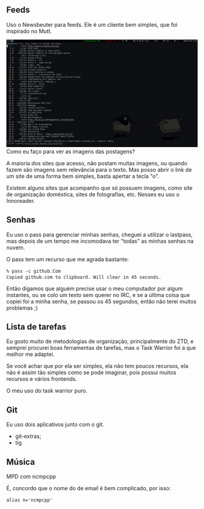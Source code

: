 
Feeds
-----

Uso o Newsbeuter para feeds. Ele é um cliente bem simples, que foi
inspirado no Mutt.

![newsbeuter](/assets/images/screenshot_newsbeuter.png)
 Como eu faço para ver as imagens das postagens?

A maioria dos sites que acesso, não postam muitas imagens, ou quando
fazem são imagens sem relevância para o texto. Mas posso abrir o link de
um site de uma forma bem simples, basta apertar a tecla "o".

Existem alguns sites que acompanho que só possuem imagens, como site de
organização doméstica, sites de fotografias, etc. Nesses eu uso o
Innoreader.

Senhas
------

Eu uso o pass para gerenciar minhas senhas, cheguei a utilizar o
lastpass, mas depois de um tempo me incomodava ter "todas" as minhas
senhas na nuvem.

O pass tem um recurso que me agrada bastante:

    % pass -c github.Com
    Copied github.com to clipboard. Will clear in 45 seconds.

Então digamos que alguém precise usar o meu computador por algum
instantes, ou se colo um texto sem querer no IRC, e se a última coisa
que copiei foi a minha senha, se passou os 45 segundos, então não terei
muitos problemas ;)

Lista de tarefas
----------------

Eu gosto muito de metodologias de organização, principalmente do ZTD, e
semprei procurei boas ferramentas de tarefas, mas o Task Warrior foi a
que melhor me adaptei.

Se você achar que por ela ser simples, ela não tem poucos recursos, ela
não é assim tão simples como se pode imaginar, pois possui muitos
recursos e vários frontends.

O meu uso do task warrior puro.

Git
---

Eu uso dois aplicativos junto com o git.

-   git-extras;
-   tig

Música
------

MPD com ncmpcpp

É, concordo que o nome do de email é bem complicado, por isso:

    alias n='ncmpcpp'


